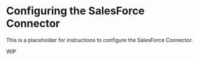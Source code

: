 # Configuring the SalesForce Connector

This is a placeholder for instructions to configure the SalesForce Connector.

WIP
